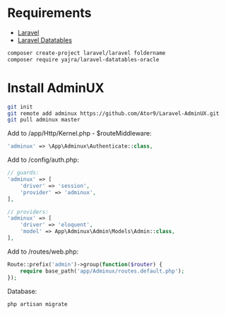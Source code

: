 # Requirements
- <a href="https://github.com/laravel/framework">Laravel</a>
- <a href="https://github.com/yajra/laravel-datatables">Laravel Datatables</a>
```sh
composer create-project laravel/laravel foldername
composer require yajra/laravel-datatables-oracle
```

# Install AdminUX
```sh
git init
git remote add adminux https://github.com/Ator9/Laravel-AdminUX.git
git pull adminux master
```
Add to /app/Http/Kernel.php - $routeMiddleware:
```php
'adminux' => \App\Adminux\Authenticate::class,
```
Add to /config/auth.php:
```php
// guards:
'adminux' => [
    'driver' => 'session',
    'provider' => 'adminux',
],

// providers:
'adminux' => [
    'driver' => 'eloquent',
    'model' => App\Adminux\Admin\Models\Admin::class,
],
```
Add to /routes/web.php:
```php
Route::prefix('admin')->group(function($router) {
    require base_path('app/Adminux/routes.default.php');
});
```

Database:
```php
php artisan migrate
```
